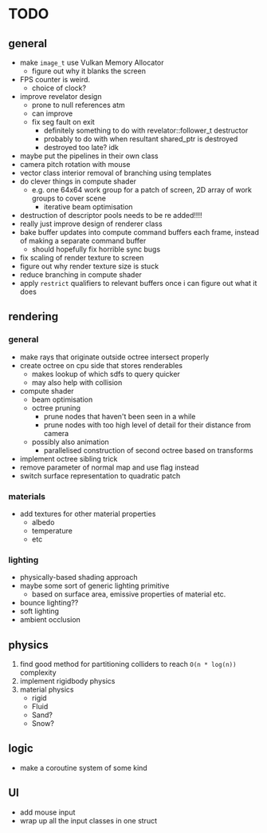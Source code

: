 # TODO

## general

* make `image_t` use Vulkan Memory Allocator 
    * figure out why it blanks the screen
* FPS counter is weird.
    * choice of clock?
* improve revelator design
    * prone to null references atm
    * can improve
    * fix seg fault on exit
        * definitely something to do with revelator<T>::follower_t destructor
        * probably to do with when resultant shared_ptr is destroyed 
        * destroyed too late? idk
* maybe put the pipelines in their own class
* camera pitch rotation with mouse
* vector class interior removal of branching using templates
* do clever things in compute shader
    * e.g. one 64x64 work group for a patch of screen, 2D array of work groups to cover scene
        * iterative beam optimisation
* destruction of descriptor pools needs to be re added!!!!
* really just improve design of renderer class
* bake buffer updates into compute command buffers each frame, instead of making a separate command buffer
    * should hopefully fix horrible sync bugs 
* fix scaling of render texture to screen
* figure out why render texture size is stuck
* reduce branching in compute shader
* apply `restrict` qualifiers to relevant buffers once i can figure out what it does

## rendering

### general
* make rays that originate outside octree intersect properly
* create octree on cpu side that stores renderables
    * makes lookup of which sdfs to query quicker
    * may also help with collision
* compute shader
    * beam optimisation
    * octree pruning
        * prune nodes that haven't been seen in a while
        * prune nodes with too high level of detail for their distance from camera
    * possibly also animation
        * parallelised construction of second octree based on transforms
* implement octree sibling trick
* remove parameter of normal map and use flag instead 
* switch surface representation to quadratic patch

### materials
* add textures for other material properties
    * albedo
    * temperature
    * etc

### lighting
* physically-based shading approach
* maybe some sort of generic lighting primitive
    * based on surface area, emissive properties of material etc.
* bounce lighting??
* soft lighting
* ambient occlusion

## physics
1. find good method for partitioning colliders to reach `O(n * log(n))` complexity
2. implement rigidbody physics
3. material physics
    * rigid
    * Fluid
    * Sand?
    * Snow?

## logic
* make a coroutine system of some kind

## UI
* add mouse input
* wrap up all the input classes in one struct
